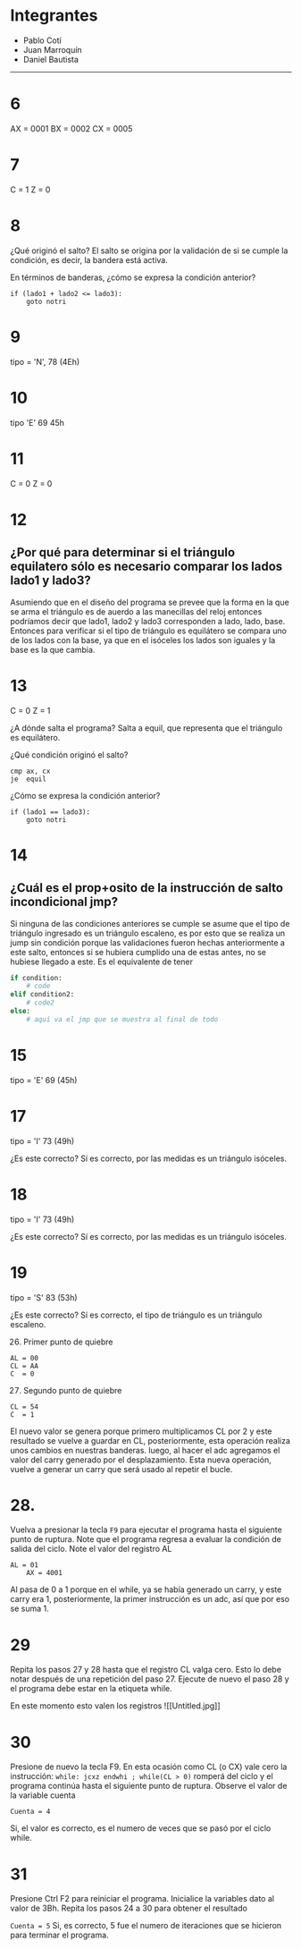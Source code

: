 # Integrantes

- Pablo Cotí
- Juan Marroquín
- Daniel Bautista
-----
# 6
AX = 0001
BX = 0002
CX = 0005

# 7
C = 1
Z = 0

# 8
¿Qué originó el salto?
El salto se origina por la validación de si se cumple la condición, es decir, la bandera está activa.

En términos de banderas, ¿cómo se expresa la condición anterior?
```
if (lado1 + lado2 <= lado3):
	goto notri
```

# 9
tipo = 'N', 78 (4Eh)

# 10
tipo 'E' 69 45h

# 11
C = 0
Z = 0

# 12
## ¿Por qué para determinar si el triángulo equilatero sólo es necesario comparar los lados **lado1** y **lado3**?
Asumiendo que en el diseño del programa se prevee que la forma en la que se arma el triángulo es de auerdo a las manecillas del reloj entonces podríamos decir que lado1, lado2 y lado3 corresponden a lado, lado, base. Entonces para verificar si el tipo de triángulo es equilátero se compara uno de los lados con la base, ya que en el isóceles los lados son iguales y la base es la que cambia.

# 13
C = 0
Z = 1

¿A dónde salta el programa?
Salta a equil, que representa que el triángulo es equilátero.

¿Qué condición originó el salto?
```
cmp ax, cx
je  equil
```

¿Cómo se expresa la condición anterior?
```
if (lado1 == lado3):
	goto notri
```

# 14
## ¿Cuál es el prop+osito de la instrucción de salto incondicional jmp?
Si ninguna de las condiciones anteriores se cumple se asume que el tipo de triángulo ingresado es un triángulo escaleno, es por esto que se realiza un jump sin condición porque las validaciones fueron hechas anteriormente a este salto, entonces si se hubiera cumplido una de estas antes, no se hubiese llegado a este. Es el equivalente de tener

``` python
if condition:
	# code
elif condition2:
	# code2
else:
	# aquí va el jmp que se muestra al final de todo
```

# 15
tipo = 'E' 69 (45h)

# 17
tipo = 'I' 73 (49h)

¿Es este correcto? 
Sí es correcto, por las medidas es un triángulo isóceles.

# 18
tipo = 'I' 73 (49h)

¿Es este correcto? 
Sí es correcto, por las medidas es un triángulo isóceles.

# 19 
tipo = 'S' 83 (53h)

¿Es este correcto?
Sí es correcto, el tipo de triángulo es un triángulo escaleno.

26. Primer punto de quiebre

```
AL = 00
CL = AA
C  = 0
```

27. Segundo punto de quiebre

```
CL = 54
C  = 1
```

El nuevo valor se genera porque primero multiplicamos CL por 2 y este resultado se vuelve a guardar en CL, posteriormente, esta operación realiza unos cambios en nuestras banderas. luego, al hacer el adc agregamos el valor del carry generado por el desplazamiento. Esta nueva operación, vuelve a generar un carry que será usado al repetir el bucle.

# 28. 
Vuelva a presionar la tecla `F9` para ejecutar el programa hasta el siguiente punto de ruptura. Note que el programa regresa a evaluar la condición de salida del ciclo. Note el valor del registro AL
```
AL = 01
	AX = 4001
````

Al pasa de 0 a 1 porque en el while, ya se había generado un carry, y este carry era 1, posteriormente, la primer instrucción es un adc, así que por eso se suma 1.

# 29
Repita los pasos 27 y 28 hasta que el registro CL valga cero. Esto lo debe notar después de una repetición del paso 27. Ejecute de nuevo el paso 28 y el programa debe estar en la etiqueta while.

En este momento esto valen los registros
![[Untitled.jpg]]
# 30 
Presione de nuevo la tecla F9. En esta ocasión como CL (o CX) vale cero la instrucción: 
`while: jcxz endwhi ; while(CL > 0)` romperá del ciclo y el programa continúa hasta el siguiente punto de ruptura. Observe el valor de la variable cuenta

`Cuenta = 4`

Si, el valor es correcto, es el numero de veces que se pasó por el ciclo while.

# 31
Presione Ctrl F2 para reiniciar el programa. Inicialice la variables dato al valor de 3Bh. Repita los pasos 24 a 30 para obtener el resultado

`Cuenta = 5` Si, es correcto, 5 fue el numero de iteraciones que se hicieron para terminar el programa.